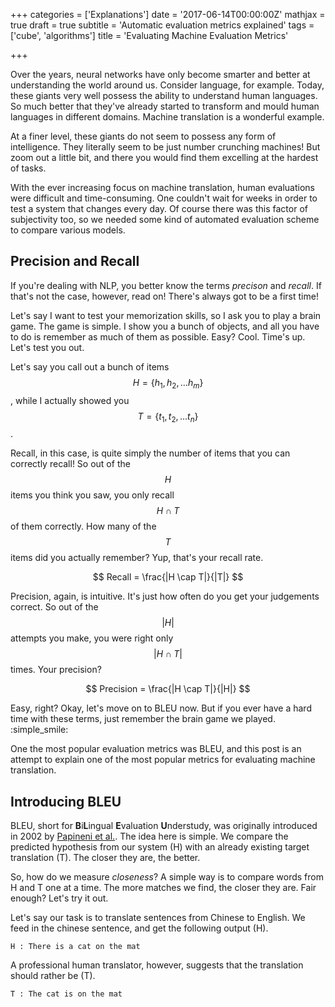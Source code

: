 +++
categories = ['Explanations']
date = '2017-06-14T00:00:00Z'
mathjax = true
draft = true
subtitle = 'Automatic evaluation metrics explained'
tags = ['cube', 'algorithms']
title = 'Evaluating Machine Evaluation Metrics'

+++

Over the years, neural networks have only become smarter and better at understanding the world around us. Consider language, for example. Today, these giants very well possess the ability to understand human languages. So much better that they've already started to transform and mould human languages in different domains. Machine translation is a wonderful example.

At a finer level, these giants do not seem to possess any form of intelligence. They literally seem to be just number crunching machines! But zoom out a little bit, and there you would find them excelling at the hardest of tasks.

With the ever increasing focus on machine translation, human evaluations were difficult and time-consuming. One couldn't wait for weeks in order to test a system that changes every day. Of course there was this factor of subjectivity too, so we needed some kind of automated evaluation scheme to compare various models.

## Precision and Recall

If you're dealing with NLP, you better know the terms _precison_ and _recall_. If that's not the case, however, read on! There's always got to be a first time!

Let's say I want to test your memorization skills, so I ask you to play a brain game. The game is simple. I show you a bunch of objects, and all you have to do is remember as much of them as possible.
Easy? Cool. Time's up. Let's test you out.

Let's say you call out a bunch of items $$ H = \{ h_1, h_2, \dots h_m \} $$, while I actually showed you $$ T = \{ t_1, t_2, \dots t_n \} $$.

Recall, in this case, is quite simply the number of items that you can correctly recall! So out of the $$ H $$ items you think you saw, you only recall $$ H \cap T $$ of them correctly. How many of the $$ T $$ items did you actually remember? Yup, that's your recall rate.

$$ Recall = \frac{|H \cap T|}{|T|} $$

Precision, again, is intuitive. It's just how often do you get your judgements correct. So out of the 
$$ | H | $$ attempts you make, you were right only $$ | H \cap T | $$ times. Your precision?

$$ Precision = \frac{|H \cap T|}{|H|} $$

Easy, right? Okay, let's move on to BLEU now. But if you ever have a hard time with these terms, just remember the brain game we played. :simple_smile:

One the most popular evaluation metrics was BLEU, and this post is an attempt to explain one of the most popular metrics for evaluating machine translation.

## Introducing BLEU

BLEU, short for **B**i**L**ingual **E**valuation **U**nderstudy, was originally introduced in 2002 by [Papineni et al.](http://www.aclweb.org/anthology/P02-1040.pdf). The idea here is simple. We compare the predicted hypothesis from our system (H) with an already existing target translation (T). The closer they are, the better.

So, how do we measure _closeness_? A simple way is to compare words from H and T one at a time. The more matches we find, the closer they are. Fair enough? Let's try it out.

Let's say our task is to translate sentences from Chinese to English. We feed in the chinese sentence, and get the following output (H).

```
H : There is a cat on the mat
```

A professional human translator, however, suggests that the translation should rather be (T).

```
T : The cat is on the mat
```